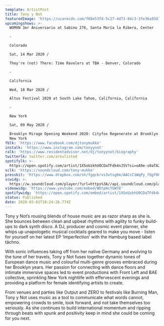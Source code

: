 ```yaml
---
template: ArtistPost
title: Tony y Not
featuredImage: 'https://ucarecdn.com/f08e53fd-5c27-4d73-84c3-3fe36a93d7b0/'
upcomingshows: >-
  WOMXN 3er Aniversario at Sabino 276, Santa María la Ribera, Center

  -

  Colorado

  Sat, 14 Mar 2020 /

  They're (not) There: Time Ravelers at TBA - Denver, Colorado

  -

  California

  Wed, 18 Mar 2020 /

  Altus Festival 2020 at South Lake Tahoe, California, California

  -

  New York

  Sat, 09 May 2020 /

  Brooklyn Mirage Opening Weekend 2020: Cityfox Regenerate at Brooklyn Mirage,
  New York
fblk: 'https://www.facebook.com/djtonymukke'
instalk: 'https://www.instagram.com/tonyynot'
ralk: 'https://www.residentadvisor.net/dj/tonyynot/biography'
twitterlk: twitter.com/areulisted
spotifylk: >-
  https://open.spotify.com/artist/1X5oUzkhU0CDaTFdk4nJ5V?si=oA9e-s0aTA2ShpTAekZiEg
sclk: 'https://soundcloud.com/tony-mukke'
presskit: 'https://www.dropbox.com/sh/fgqckrvs3vtsg6m/AACcC1WqPy_fQgf06lpkNXw-a?dl=0'
scwidg: >-
  https://w.soundcloud.com/player/?url=https%3A//api.soundcloud.com/playlists/476493597&color=%23ff5500&auto_play=false&hide_related=false&show_comments=true&show_user=true&show_reposts=false&show_teaser=true&visual=true
videowidg: 'https://www.youtube.com/embed/WDtpHcYGW78'
spotifywidg: 'https://open.spotify.com/embed/artist/1X5oUzkhU0CDaTFdk4nJ5V'
status: Published
date: 2020-03-01T18:24:26.774Z
---
```

Tony y Not’s rousing blends of house music are as razor sharp as she is. She bounces between clean and upbeat rhythms with agility to funky build-ups to dark synth disco. A DJ, producer and cosmic event planner, she whips up unapologetic musical cocktails geared to make you move - listen for yourself on her latest EP ‘Imperfection’ with the Hamburg based label tächno.

With sonic influences taking off from her native Germany and evolving to the tune of her travels, Tony y Not fuses together dynamic tones of European dance music and colourful multi-genre grooves embraced during her Brooklyn years. Her passion for connecting with dance floors and intimate immersive spaces led to event productions with Front Left and BAE collective, sprinkling New York nightlife with effervescent evenings and providing a platform for female identifying artists to create.

From venues and parties like Output and ZERO to festivals like Burning Man, Tony y Not uses music as a tool to communicate what words cannot, empowering crowds to smile, look forward, and not take themselves too seriously. As she continues to build international momentum and ripping through beats with spunk and positivity keep in mind she could be coming for you next.

